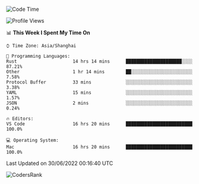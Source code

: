 <!--START_SECTION:waka-->
![Code Time](http://img.shields.io/badge/Code%20Time-1%2C447%20hrs%2039%20mins-blue)

![Profile Views](http://img.shields.io/badge/Profile%20Views-28-blue)

📊 **This Week I Spent My Time On** 

```text
⌚︎ Time Zone: Asia/Shanghai

💬 Programming Languages: 
Rust                     14 hrs 14 mins      █████████████████████░░░░   87.21% 
Other                    1 hr 14 mins        ██░░░░░░░░░░░░░░░░░░░░░░░   7.58% 
Protocol Buffer          33 mins             ░░░░░░░░░░░░░░░░░░░░░░░░░   3.38% 
YAML                     15 mins             ░░░░░░░░░░░░░░░░░░░░░░░░░   1.57% 
JSON                     2 mins              ░░░░░░░░░░░░░░░░░░░░░░░░░   0.24%

🔥 Editors: 
VS Code                  16 hrs 20 mins      █████████████████████████   100.0%

💻 Operating System: 
Mac                      16 hrs 20 mins      █████████████████████████   100.0%

```


 Last Updated on 30/06/2022 00:16:40 UTC
<!--END_SECTION:waka-->

![CodersRank](https://cr-skills-chart-widget.azurewebsites.net/api/api?username=BugenZhao&padding=16&tooltip=true&branding=false&sort-by-score=true&skills=Rust%2C%20Swift%2C%20C%2C%20TypeScript%2C%20Java%2C%20Go%2C%20Dart%2C%20C%2B%2B%2C%20Python%2C%20Assembly%2C%20Shell%2C%20Kotlin)
